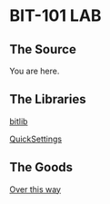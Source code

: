 # BIT-101 LAB

## The Source
You are here.

## The Libraries
[bitlib](https://github.com/bit101/bitlib)

[QuickSettings](https://github.com/bit101/quicksettings)

## The Goods
[Over this way](https://bit101.github.io/lab/)
